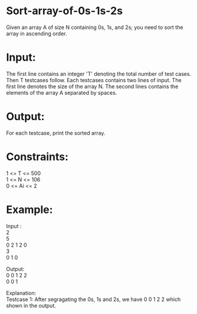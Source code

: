 # Sort-array-of-0s-1s-2s

Given an array A of size N containing 0s, 1s, and 2s; you need to sort the array in ascending order.

# Input:
The first line contains an integer 'T' denoting the total number of test cases. Then T testcases follow. Each testcases contains two lines of input. The first line denotes the size of the array N. The second lines contains the elements of the array A separated by spaces.

# Output: 
For each testcase, print the sorted array.

# Constraints:    
1 <= T <= 500   
1 <= N <= 106     
0 <= Ai <= 2

# Example:

Input :       
2   
5   
0 2 1 2 0   
3   
0 1 0
    
Output:     
0 0 1 2 2   
0 0 1
    
Explanation:      
Testcase 1: After segragating the 0s, 1s and 2s, we have 0 0 1 2 2 which shown in the output.
